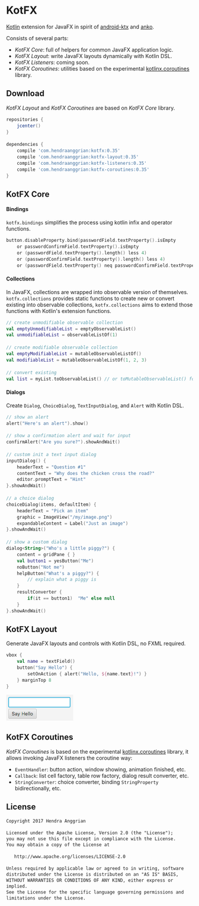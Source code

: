 KotFX
=====
[Kotlin] extension for JavaFX in spirit of [android-ktx] and [anko]. 

Consists of several parts:
 * *KotFX Core*: full of helpers for common JavaFX application logic.
 * *KotFX Layout*: write JavaFX layouts dynamically with Kotlin DSL.
 * *KotFX Listeners*: coming soon.
 * *KotFX Coroutines*: utilities based on the experimental [kotlinx.coroutines] library.
  
Download
--------
*KotFX Layout* and *KotFX Coroutines* are based on *KotFX Core* library.

```gradle
repositories {
    jcenter()
}

dependencies {
    compile 'com.hendraanggrian:kotfx:0.35'
    compile 'com.hendraanggrian:kotfx-layout:0.35'
    compile 'com.hendraanggrian:kotfx-listeners:0.35'
    compile 'com.hendraanggrian:kotfx-coroutines:0.35'
}
```

KotFX Core
----------
#### Bindings
`kotfx.bindings` simplifies the process using kotlin infix and operator functions.
```kotlin
button.disableProperty.bind(passwordField.textProperty().isEmpty
    or passwordConfirmField.textProperty().isEmpty
    or (passwordField.textProperty().length() less 4)
    or (passwordConfirmField.textProperty().length() less 4)
    or (passwordField.textProperty() neq passwordConfirmField.textProperty()))
```

#### Collections
In JavaFX, collections are wrapped into observable version of themselves.
`kotfx.collections` provides static functions to create new or convert existing into observable collections,
`kotfx.collections` aims to extend those functions with Kotlin's extension functions.

```kotlin
// create unmodifiable observable collection
val emptyUnmodifiableList = emptyObservableList()
val unmodifiableList = observableListOf(1)

// create modifiable observable collection
val emptyModifiableList = mutableObservableListOf()
val modifiableList = mutableObservableListOf(1, 2, 3)

// convert existing
val list = myList.toObservableList() // or toMutableObservableList() for modifiable version
```

#### Dialogs
Create `Dialog`, `ChoiceDialog`, `TextInputDialog`, and `Alert` with Kotlin DSL.

```kotlin
// show an alert
alert("Here's an alert").show()

// show a confirmation alert and wait for input
confirmAlert("Are you sure?").showAndWait()

// custom init a text input dialog
inputDialog() {
    headerText = "Question #1"
    contentText = "Why does the chicken cross the road?"
    editor.promptText = "Hint"
}.showAndWait()

// a choice dialog
choiceDialog(items, defaultItem) {
    headerText = "Pick an item"
    graphic = ImageView("/my/image.png")
    expandableContent = Label("Just an image")
}.showAndWait()

// show a custom dialog
dialog<String>("Who's a little piggy?") {
    content = gridPane { }
    val button1 = yesButton("Me")
    noButton("Not me")
    helpButton("What's a piggy?") {
        // explain what a piggy is
    }
    resultConverter {
        if(it == button1)  "Me" else null  
    }
}.showAndWait()
```

KotFX Layout
------------
Generate JavaFX layouts and controls with Kotlin DSL, no FXML required.
```kotlin
vbox {
    val name = textField()
    button("Say Hello") {
        setOnAction { alert("Hello, ${name.text}!") }
    } marginTop 8
}
```

![Demo][demo_scenedsl]

KotFX Coroutines
----------------
*KotFX Coroutines* is based on the experimental [kotlinx.coroutines] library,
it allows invoking JavaFX listeners the coroutine way:
 * `EventHandler`: button action, window showing, animation finished, etc.
 * `Callback`: list cell factory, table row factory, dialog result converter, etc.
 * `StringConverter`: choice converter, binding `StringProperty` bidirectionally, etc.

License
-------
    Copyright 2017 Hendra Anggrian

    Licensed under the Apache License, Version 2.0 (the "License");
    you may not use this file except in compliance with the License.
    You may obtain a copy of the License at

       http://www.apache.org/licenses/LICENSE-2.0

    Unless required by applicable law or agreed to in writing, software
    distributed under the License is distributed on an "AS IS" BASIS,
    WITHOUT WARRANTIES OR CONDITIONS OF ANY KIND, either express or implied.
    See the License for the specific language governing permissions and
    limitations under the License.
    
[Kotlin]: https://kotlinlang.org/
[android-ktx]: https://github.com/android/android-ktx
[anko]: https://github.com/Kotlin/anko
[kotlinx.coroutines]: https://github.com/Kotlin/kotlinx.coroutines
[demo_scenedsl]: /art/demo_scenedsl.png
